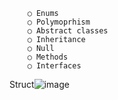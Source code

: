 		○ Enums
		○ Polymoprhism
		○ Abstract classes
		○ Inheritance
		○ Null
		○ Methods
		○ Interfaces
Struct![image](https://github.com/Arthur7436/C-sharp-development/assets/107759171/a532f9ff-930d-4d8d-b607-d5ad05f30c87)
